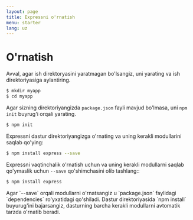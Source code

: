 ```yaml
---
layout: page
title: Expressni o'rnatish
menu: starter
lang: uz
---
```


# O'rnatish

Avval, agar ish direktoryasini yaratmagan bo'lsangiz, uni yarating va ish direktoriyasiga aylantiring.

~~~sh
$ mkdir myapp
$ cd myapp
~~~

Agar sizning direktoriyangizda `package.json` fayli mavjud bo'lmasa, uni `npm init` buyrug'i orqali yarating.

~~~sh
$ npm init
~~~

Expressni dastur direktoriyangizga o'rnating va uning kerakli modullarini saqlab qo'ying:

~~~sh
$ npm install express --save
~~~

Expressni vaqtinchalik o'rnatish uchun va uning kerakli modullarni saqlab qo'ymaslik uchun `--save` qo'shimchasini olib tashlang::

~~~sh
$ npm install express
~~~

<div class="doc-box doc-info" markdown="1">
Agar `--save` orqali modullarni o'rnatsangiz u `package.json` faylidagi `dependencies` ro'yxatidagi qo'shiladi.
Dastur direktoriyasida `npm install` buyurug'ini bajarsangiz, dasturning barcha kerakli modullarni avtomatik tarzda o'rnatib beradi. 
</div>
